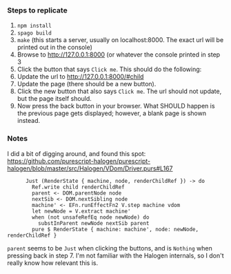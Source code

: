### Steps to replicate

1. `npm install`
2. `spago build`
3. `make` (this starts a server, usually on localhost:8000. The exact url will be printed out in the console)
4. Browse to http://127.0.0.1:8000 (or whatever the console printed in step 3
5. Click the button that says `Click me`. This should do the following:
  1. Update the url to http://127.0.0.1:8000/#child
  2. Update the page (there should be a new button).
6. Click the new button that also says `Click me`. The url should not update, but the page itself should.
7. Now press the back button in your browser. What SHOULD happen is the previous page gets displayed; however, a blank page is shown instead.

### Notes

I did a bit of digging around, and found this spot: https://github.com/purescript-halogen/purescript-halogen/blob/master/src/Halogen/VDom/Driver.purs#L167

```
      Just (RenderState { machine, node, renderChildRef }) -> do
        Ref.write child renderChildRef
        parent <- DOM.parentNode node
        nextSib <- DOM.nextSibling node
        machine' <- EFn.runEffectFn2 V.step machine vdom
        let newNode = V.extract machine'
        when (not unsafeRefEq node newNode) do
          substInParent newNode nextSib parent
        pure $ RenderState { machine: machine', node: newNode, renderChildRef }
```

`parent` seems to be `Just` when clicking the buttons, and is `Nothing` when pressing back in step 7.
I'm not familiar with the Halogen internals, so I don't really know how relevant this is.
